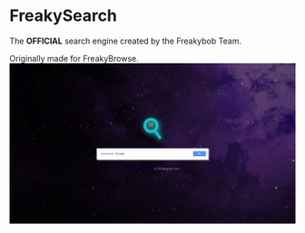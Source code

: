 # FreakySearch
The **OFFICIAL** search engine created by the Freakybob Team.

Originally made for FreakyBrowse.
<img src="images/screenshots/2024-10-12.png">
